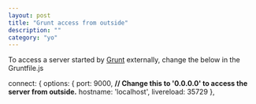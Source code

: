 ```yaml
---
layout: post
title: "Grunt access from outside"
description: ""
category: "yo"
---
```


To access a server started by <a href="http://gruntjs.com/">Grunt</a> externally, change the below in the Gruntfile.js
>
connect: {
      options: {
        port: 9000,
      <b>  // Change this to '0.0.0.0' to access the server from outside.</b>
        hostname: 'localhost',
        livereload: 35729
      },
